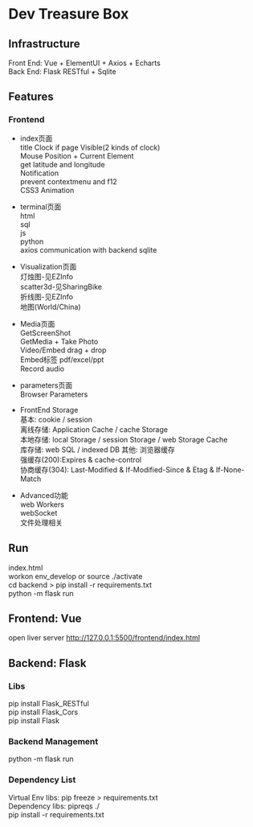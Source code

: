 # Dev Treasure Box  
   
## Infrastructure  
Front End: Vue + ElementUI + Axios + Echarts  
Back End: Flask RESTful + Sqlite  
  
## Features  
### Frontend  
- index页面  
title Clock if page Visible(2 kinds of clock)  
Mouse Position + Current Element    
get latitude and longitude  
Notification  
prevent contextmenu and f12    
CSS3 Animation  
  
- terminal页面  
html  
sql  
js  
python  
axios communication with backend sqlite  
  
- Visualization页面  
灯烛图-见EZInfo  
scatter3d-见SharingBike  
折线图-见EZInfo  
地图(World/China)  
  
- Media页面  
GetScreenShot  
GetMedia + Take Photo  
Video/Embed drag + drop  
Embed标签 pdf/excel/ppt  
Record audio  
  
- parameters页面  
Browser Parameters  
  
- FrontEnd Storage  
基本: cookie / session  
离线存储: Application Cache / cache Storage  
本地存储: local Storage / session Storage / web Storage Cache  
库存储: web SQL / indexed DB
其他: 浏览器缓存  
    强缓存(200):Expires & cache-control  
    协商缓存(304): Last-Modified & If-Modified-Since & Etag & If-None-Match  
  
- Advanced功能  
web Workers  
webSocket  
文件处理相关  
  
## Run  
index.html  
workon env_develop or source ./activate  
cd backend > pip install -r requirements.txt  
python -m flask run  
  
## Frontend: Vue  
open liver server http://127.0.0.1:5500/frontend/index.html  
  
## Backend: Flask 
### Libs
pip install Flask_RESTful  
pip install Flask_Cors  
pip install Flask  
  
### Backend Management
python -m flask run  
  
### Dependency List
Virtual Env libs: pip freeze > requirements.txt  
Dependency libs: pipreqs ./  
pip install -r requirements.txt  
  